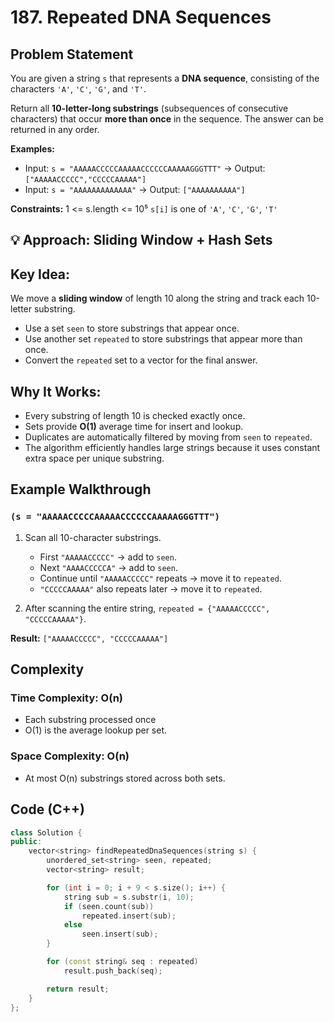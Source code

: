 # 187. Repeated DNA Sequences

## Problem Statement

You are given a string `s` that represents a **DNA sequence**, consisting of the characters `'A'`, `'C'`, `'G'`, and `'T'`.

Return all **10-letter-long substrings** (subsequences of consecutive characters) that occur **more than once** in the sequence.
The answer can be returned in any order.

**Examples:**

* Input: `s = "AAAAACCCCCAAAAACCCCCCAAAAAGGGTTT"` → Output: `["AAAAACCCCC","CCCCCAAAAA"]`
* Input: `s = "AAAAAAAAAAAAA"` → Output: `["AAAAAAAAAA"]`

**Constraints:**
1 <= s.length <= 10⁵
`s[i]` is one of `'A'`, `'C'`, `'G'`, `'T'`

## 💡 Approach: Sliding Window + Hash Sets

## Key Idea:

We move a **sliding window** of length 10 along the string and track each 10-letter substring.

* Use a set `seen` to store substrings that appear once.
* Use another set `repeated` to store substrings that appear more than once.
* Convert the `repeated` set to a vector for the final answer.

## Why It Works:

* Every substring of length 10 is checked exactly once.
* Sets provide **O(1)** average time for insert and lookup.
* Duplicates are automatically filtered by moving from `seen` to `repeated`.
* The algorithm efficiently handles large strings because it uses constant extra space per unique substring.

## Example Walkthrough 
### `(s = "AAAAACCCCCAAAAACCCCCCAAAAAGGGTTT")`

1. Scan all 10-character substrings.

   * First `"AAAAACCCCC"` → add to `seen`.
   * Next `"AAAACCCCCA"` → add to `seen`.
   * Continue until `"AAAAACCCCC"` repeats → move it to `repeated`.
   * `"CCCCCAAAAA"` also repeats later → move it to `repeated`.
2. After scanning the entire string, `repeated = {"AAAAACCCCC", "CCCCCAAAAA"}`.

**Result:** `["AAAAACCCCC", "CCCCCAAAAA"]`

## Complexity

### **Time Complexity: O(n)** 
* Each substring processed once  
* O(1) is the average lookup per set.

### **Space Complexity: O(n)** 
* At most O(n) substrings stored across both sets.

## Code (C++)

```cpp
class Solution {
public:
    vector<string> findRepeatedDnaSequences(string s) {
        unordered_set<string> seen, repeated;
        vector<string> result;

        for (int i = 0; i + 9 < s.size(); i++) {
            string sub = s.substr(i, 10);
            if (seen.count(sub))
                repeated.insert(sub);
            else
                seen.insert(sub);
        }

        for (const string& seq : repeated)
            result.push_back(seq);

        return result;
    }
};
```
